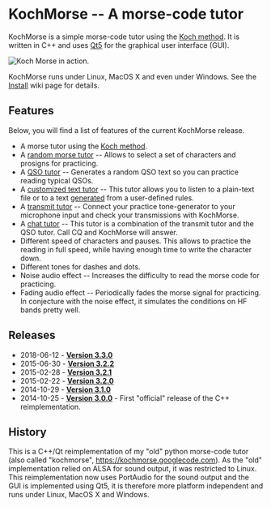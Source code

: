 # KochMorse -- A morse-code tutor

KochMorse is a simple morse-code tutor using the
[Koch method](http://www.qsl.net/n1irz/finley.morse.html). It is written in C++ and uses
[Qt5](https://qt-project.org) for the graphical user interface (GUI).

<img src="http://i60.tinypic.com/mlnhqc.png" alt="Koch Morse in action." align="middle"/>

KochMorse runs under Linux, MacOS X and even under Windows. See the
[Install](https://github.com/hmatuschek/kochmorse/wiki/Install) wiki page for details.


## Features
Below, you will find a list of features of the current KochMorse release.

 * A morse tutor using the [Koch method](https://github.com/hmatuschek/kochmorse/wiki/Tutors#koch-tutor).
 * A [random morse tutor](https://github.com/hmatuschek/kochmorse/wiki/Tutors#random-tutor) -- Allows to select a set of characters and prosigns for practicing.
 * A [QSO tutor](https://github.com/hmatuschek/kochmorse/wiki/Tutors#qso-tutor) -- Generates a random QSO text so you can practice reading typical QSOs.
 * A [customized text tutor](https://github.com/hmatuschek/kochmorse/wiki/Tutors#generated-text-tutor) -- This tutor allows you to listen to a plain-text file or to a text 
   [generated](https://github.com/hmatuschek/kochmorse/wiki/TextGen) from a user-defined rules.
 * A [transmit tutor](https://github.com/hmatuschek/kochmorse/wiki/Tutors#transmit-tutor) -- Connect your practice tone-generator to your microphone input and check your
   transmissions with KochMorse.
 * A [chat tutor](https://github.com/hmatuschek/kochmorse/wiki/Tutors#chat-tutor) -- This tutor is a combination of the transmit tutor and the QSO tutor. Call CQ
   and KochMorse will answer.
 * Different speed of characters and pauses. This allows to practice the reading in full speed,
   while having enough time to write the character down.
 * Different tones for dashes and dots.
 * Noise audio effect -- Increases the difficulty to read the morse code for practicing.
 * Fading audio effect -- Periodically fades the morse signal for practicing. In conjecture with
   the noise effect, it simulates the conditions on HF bands pretty well.

## Releases 
 * 2018-06-12 - [**Version 3.3.0**](https://github.com/hmatuschek/kochmorse/releases/tag/v3.3.0)
 * 2015-06-30 - [**Version 3.2.2**](https://github.com/hmatuschek/kochmorse/releases/tag/v3.2.2)
 * 2015-02-28 - [**Version 3.2.1**](https://github.com/hmatuschek/kochmorse/releases/tag/v3.2.1)
 * 2015-02-22 - [**Version 3.2.0**](https://github.com/hmatuschek/kochmorse/releases/tag/v3.2.0)
 * 2014-10-29 - [**Version 3.1.0**](https://github.com/hmatuschek/kochmorse/releases/tag/v3.1.0)
 * 2014-10-25 - [**Version 3.0.0**](https://github.com/hmatuschek/kochmorse/releases/tag/v3.0.0) - First "official" release of the C++ reimplementation.


## History

This is a C++/Qt reimplementation of my "old" python morse-code tutor (also called "kochmorse",
https://kochmorse.googlecode.com). As the "old" implementation relied on ALSA for sound output,
it was restricted to Linux. This reimplementation now uses PortAudio for the sound output and the
GUI is implemented using Qt5, it is therefore more platform independent and runs under Linux,
MacOS X and Windows.

 

